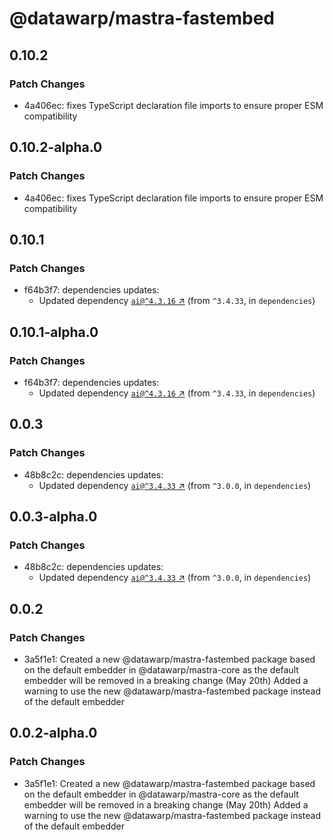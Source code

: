 # @datawarp/mastra-fastembed

## 0.10.2

### Patch Changes

- 4a406ec: fixes TypeScript declaration file imports to ensure proper ESM compatibility

## 0.10.2-alpha.0

### Patch Changes

- 4a406ec: fixes TypeScript declaration file imports to ensure proper ESM compatibility

## 0.10.1

### Patch Changes

- f64b3f7: dependencies updates:
  - Updated dependency [`ai@^4.3.16` ↗︎](https://www.npmjs.com/package/ai/v/4.3.16) (from `^3.4.33`, in `dependencies`)

## 0.10.1-alpha.0

### Patch Changes

- f64b3f7: dependencies updates:
  - Updated dependency [`ai@^4.3.16` ↗︎](https://www.npmjs.com/package/ai/v/4.3.16) (from `^3.4.33`, in `dependencies`)

## 0.0.3

### Patch Changes

- 48b8c2c: dependencies updates:
  - Updated dependency [`ai@^3.4.33` ↗︎](https://www.npmjs.com/package/ai/v/3.4.33) (from `^3.0.0`, in `dependencies`)

## 0.0.3-alpha.0

### Patch Changes

- 48b8c2c: dependencies updates:
  - Updated dependency [`ai@^3.4.33` ↗︎](https://www.npmjs.com/package/ai/v/3.4.33) (from `^3.0.0`, in `dependencies`)

## 0.0.2

### Patch Changes

- 3a5f1e1: Created a new @datawarp/mastra-fastembed package based on the default embedder in @datawarp/mastra-core as the default embedder will be removed in a breaking change (May 20th)
  Added a warning to use the new @datawarp/mastra-fastembed package instead of the default embedder

## 0.0.2-alpha.0

### Patch Changes

- 3a5f1e1: Created a new @datawarp/mastra-fastembed package based on the default embedder in @datawarp/mastra-core as the default embedder will be removed in a breaking change (May 20th)
  Added a warning to use the new @datawarp/mastra-fastembed package instead of the default embedder
